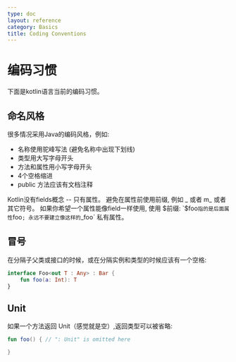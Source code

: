 ```yaml
---
type: doc
layout: reference
category: Basics
title: Coding Conventions
---
```


# 编码习惯

下面是kotlin语言当前的编码习惯。

## 命名风格
很多情况采用Java的编码风格，例如:

* 名称使用驼峰写法 (避免名称中出现下划线)
* 类型用大写字母开头
* 方法和属性用小写字母开头
* 4个空格缩进
* public 方法应该有文档注释

Kotlin没有fields概念 -- 只有属性。
避免在属性前使用前缀, 例如 _ 或者 m_ 或者其它符号。
如果你希望一个属性能像field一样使用, 使用 $前缀: `$foo`指的是后面属性`foo`;
永远不要建立像这样的`_foo` 私有属性。

## 冒号

在分隔子父类或接口的时候，或在分隔实例和类型的时候应该有一个空格:

``` kotlin
interface Foo<out T : Any> : Bar {
    fun foo(a: Int): T
}
```

## Unit
如果一个方法返回 Unit（感觉就是空）,返回类型可以被省略:

``` kotlin
fun foo() { // ": Unit" is omitted here

}
```
